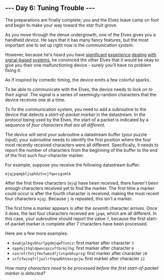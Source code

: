 <h2>--- Day 6: Tuning Trouble ---</h2><p>The preparations are finally complete; you and the Elves leave camp on foot and begin to make your way toward the <em class="star">star</em> fruit grove.</p><p>As you move through the dense undergrowth, one of the Elves gives you a handheld <em>device</em>. He says that it has many fancy features, but the most important one to set up right now is the <em>communication system</em>.</p><p>However, because he's heard you have <a href="/2016/day/6">significant</a> <a href="/2016/day/25">experience</a> <a href="/2019/day/7">dealing</a> <a href="/2019/day/9">with</a> <a href="/2019/day/16">signal-based</a> <a href="/2021/day/25">systems</a>, he convinced the other Elves that it would be okay to give you their one malfunctioning device - surely you'll have no problem fixing it.</p><p>As if inspired by comedic timing, the device emits a few <span title="The magic smoke, on the other hand, seems to be contained... FOR NOW!">colorful sparks</span>.</p><p>To be able to communicate with the Elves, the device needs to <em>lock on to their signal</em>. The signal is a series of seemingly-random characters that the device receives one at a time.</p><p>To fix the communication system, you need to add a subroutine to the device that detects a <em>start-of-packet marker</em> in the datastream. In the protocol being used by the Elves, the start of a packet is indicated by a sequence of <em>four characters that are all different</em>.</p><p>The device will send your subroutine a datastream buffer (your puzzle input); your subroutine needs to identify the first position where the four most recently received characters were all different. Specifically, it needs to report the number of characters from the beginning of the buffer to the end of the first such four-character marker.</p><p>For example, suppose you receive the following datastream buffer:</p><pre><code>mjqjpqmgbljsphdztnvjfqwrcgsmlb</code></pre><p>After the first three characters (<code>mjq</code>) have been received, there haven't been enough characters received yet to find the marker. The first time a marker could occur is after the fourth character is received, making the most recent four characters <code>mjqj</code>. Because <code>j</code> is repeated, this isn't a marker.</p><p>The first time a marker appears is after the <em>seventh</em> character arrives. Once it does, the last four characters received are <code>jpqm</code>, which are all different. In this case, your subroutine should report the value <code><em>7</em></code>, because the first start-of-packet marker is complete after 7 characters have been processed.</p><p>Here are a few more examples:</p><ul>
<li><code>bvwbjplbgvbhsrlpgdmjqwftvncz</code>: first marker after character <code><em>5</em></code></li>
<li><code>nppdvjthqldpwncqszvftbrmjlhg</code>: first marker after character <code><em>6</em></code></li>
<li><code>nznrnfrfntjfmvfwmzdfjlvtqnbhcprsg</code>: first marker after character <code><em>10</em></code></li>
<li><code>zcfzfwzzqfrljwzlrfnpqdbhtmscgvjw</code>: first marker after character <code><em>11</em></code></li>
</ul><p><em>How many characters need to be processed before the first start-of-packet marker is detected?</em></p>
